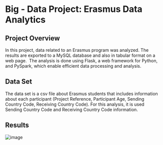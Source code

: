 # Big - Data Project: Erasmus Data Analytics

## Project Overview
In this project, data related to an Erasmus program was analyzed. The results are exported to a MySQL database and also in tabular format on a web page. 
The analysis is done using Flask, a web framework for Python, and PySpark, which enable efficient data processing and analysis.

## Data Set
The data set is a csv file about Erasmus students that includes information about each participant (Project Reference, Participant Age, Sending Country Code,
Receiving Country Code). For this analysis, it is used Sending Country Code and Receiving Country Code information.

## Results
![image](https://github.com/roxana-o/Big-Data_practica/assets/120491557/c899ee94-5525-4279-9eeb-758e679584e8)
